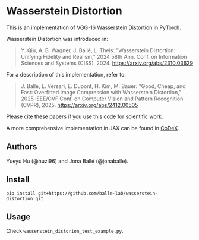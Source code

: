 # Wasserstein Distortion
This is an implementation of VGG-16 Wasserstein Distortion in PyTorch.

Wasserstein Distortion was introduced in:

> Y. Qiu, A. B. Wagner, J. Ballé, L. Theis: "Wasserstein Distortion: Unifying Fidelity and
> Realism," 2024 58th Ann. Conf. on Information Sciences and Systems (CISS), 2024.
> https://arxiv.org/abs/2310.03629

For a description of this implementation, refer to:

> J. Ballé, L. Versari, E. Dupont, H. Kim, M. Bauer: "Good, Cheap, and Fast: Overfitted
> Image Compression with Wasserstein Distortion," 2025 IEEE/CVF Conf. on Computer Vision
> and Pattern Recognition (CVPR), 2025. https://arxiv.org/abs/2412.00505

Please cite these papers if you use this code for scientific work.

A more comprehensive implementation in JAX can be found in
[CoDeX](https://github.com/balle-lab/codex).

## Authors
Yueyu Hu (@huzi96) and Jona Ballé (@jonaballe).

## Install
```pip install git+https://github.com/balle-lab/wasserstein-distortion.git```

## Usage
Check `wasserstein_distorion_test_example.py`.
